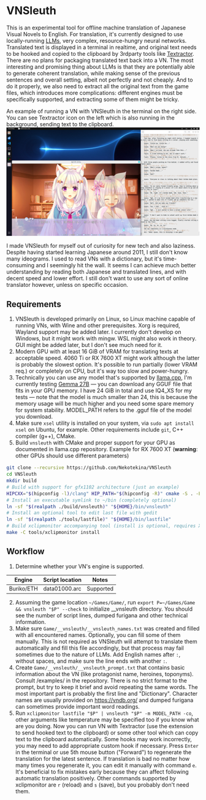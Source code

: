 # VNSleuth
This is an experimental tool for offline machine translation of Japanese Visual Novels to English. For translation, it's currently designed to use locally-running [LLMs](https://en.wikipedia.org/wiki/Large_language_model), very complex, resource-hungry neural networks. Translated text is displayed in a terminal in realtime, and original text needs to be hooked and copied to the clipboard by 3rdparty tools like [Textractor](https://github.com/Artikash/Textractor). There are no plans for packaging translated text back into a VN. The most interesting and promising thing about LLMs is that they are potentially able to generate coherent translation, while making sense of the previous sentences and overall setting, albeit not perfectly and not cheaply. And to do it properly, we also need to extract all the original text from the game files, which introduces more complications: different engines must be specifically supported, and extracting some of them might be tricky.

An example of running a VN with VNSleuth in the terminal on the right side. You can see Textractor icon on the left which is also running in the background, sending text to the clipboard.
![Screenshot of the 'Nekotsuku Sakura' with VNSleuth displaying some translation in the terminal.](/examples/screenshot1.png)

I made VNSleuth for myself out of curiosity for new tech and also laziness. Despite having started learning Japanese around 2011, I still don't know many ideograms. I used to read VNs with a dictionary, but it's time-consuming and I seemingly hit the wall. It seems I can achieve much better understanding by reading both Japanese and translated lines, and with decent speed and lower effort. I still don't want to use any sort of online translator however, unless on specific occasion.

## Requirements
1. VNSleuth is developed primarily on Linux, so Linux machine capable of running VNs, with Wine and other prerequisites. Xorg is required, Wayland support may be added later. I currently don't develop on Windows, but it might work with mingw. WSL might also work in theory. GUI might be added later, but I don't see much need for it.
1. Modern GPU with at least 16 GiB of VRAM for translating texts at acceptable speed. 4060 Ti or RX 7600 XT might work although the latter is probably the slowest option. It's possible to run partially (lower VRAM req.) or completely on CPU, but it's way too slow and power-hungry.
1. Technically you can use any model that's supported by [llama.cpp](https://github.com/ggerganov/llama.cpp), I'm currently testing [Gemma 27B](https://huggingface.co/bartowski/Big-Tiger-Gemma-27B-v1-GGUF/tree/main) — you can download any GGUF file that fits in your GPU memory. I have 24 GiB in total and use IQ4_XS for my tests — note that the model is much smaller than 24, this is because the memory usage will be much higher and you need some spare memory for system stability. MODEL_PATH refers to the .gguf file of the model you download.
1. Make sure `xsel` utility is installed on your system, via `sudo apt install xsel` on Ubuntu, for example. Other requirements include `git`, C++ compiler (g++), CMake.
1. Build `vnsleuth` with CMake and proper support for your GPU as documented in llama.cpp repository. Example for RX 7600 XT (**warning**: other GPUs should use different parameters)
```bash
git clone --recursive https://github.com/Nekotekina/VNSleuth
cd VNSleuth
mkdir build
# Build with support for gfx1102 architecture (just an example)
HIPCXX="$(hipconfig -l)/clang" HIP_PATH="$(hipconfig -R)" cmake -S . -B build -DGGML_HIPBLAS=ON -DAMDGPU_TARGETS=gfx1102 -DCMAKE_BUILD_TYPE=Release && cmake --build build --config Release -- -j $(nproc)
# Install an executable symlink to ~/bin (completely optional)
ln -sf "$(realpath ./build/vnsleuth)" "${HOME}/bin/vnsleuth"
# Install an optional tool to edit last file with gedit
ln -sf "$(realpath ./tools/lastfile)" "${HOME}/bin/lastfile"
# Build xclipmonitor accompanying tool (install is optional, requires XOrg and g++)
make -C tools/xclipmonitor install
```

## Workflow
1. Determine whether your VN's engine is supported.

| Engine | Script location | Notes |
|:-------:|:-------:|:-------:|
| Buriko/ETH | data01000.arc | Supported |

2. Assuming the game location `~/Games/Game/`, run `export P=~/Games/Game && vnsleuth "$P" --check` to initialize __vnsleuth directory. You should see the number of script lines, dumped furigana and other technical information.
2. Make sure `Game/__vnsleuth/__vnsleuth_names.txt` was created and filled with all encountered names. Optionally, you can fill some of them manually. This is not required as VNSleuth will attempt to translate them automatically and fill this file accordingly, but that process may fail sometimes due to the nature of LLMs. Add English names after `:`, without spaces, and make sure the line ends with another `:`.
2. Create `Game/__vnsleuth/__vnsleuth_prompt.txt` that contains basic information about the VN (like protagonist name, heroines, toponyms). Consult /examples/ in the repository. There is no strict format to the prompt, but try to keep it brief and avoid repeating the same words. The most important part is probably the first line and "Dictionary". Character names are usually provided on https://vndb.org/ and dumped furigana can sometimes provide important word readings.
2. Run `xclipmonitor lastfile "$P" | vnsleuth "$P" -m MODEL_PATH -co`, other arguments like temperature may be specified too if you know what are you doing. Now you can run VN with Textractor (use the extension to send hooked text to the clipboard) or some other tool which can copy text to the clipboard automatically. Some hooks may work incorrectly, you may need to add appropriate custom hook if necessary. Press `Enter` in the terminal or use 5th mouse button ("Forward") to regenerate the translation for the latest sentence. If translation is bad no matter how many times you regenerate it, you can edit it manually with command `e`. It's beneficial to fix mistakes early because they can affect following automatic translation positively. Other commands supported by xclipmonitor are `r` (reload) and `s` (save), but you probably don't need them.
